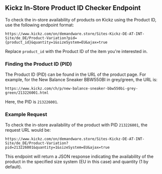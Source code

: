 ## Kickz In-Store Product ID Checker Endpoint

To check the in-store availability of products on Kickz using the Product ID, use the following endpoint format:
```
https://www.kickz.com/on/demandware.store/Sites-Kickz-DE-AT-INT-Site/de_DE/Product-Variation?pid={product_id}&quantity=1&sizeSystem=EU&ajax=true
```

Replace `product_id` with the Product ID of the item you're interested in.

### Finding the Product ID (PID)
The Product ID (PID) can be found in the URL of the product page. For example, for the New Balance Sneaker BBW550BI in grey/green, the URL is:
```
https://www.kickz.com/ch/p/new-balance-sneaker-bbw550bi-grey-green/213226001.html
```
Here, the PID is `213226001`.

### Example Request
To check the in-store availability of the product with PID `213226001`, the request URL would be:
```
https://www.kickz.com/on/demandware.store/Sites-Kickz-DE-AT-INT-Site/de_DE/Product-Variation?pid=213226001&quantity=1&sizeSystem=EU&ajax=true
```

This endpoint will return a JSON response indicating the availability of the product in the specified size system (EU in this case) and quantity (1 by default).
